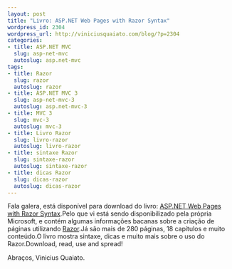 ```yaml
--- 
layout: post
title: "Livro: ASP.NET Web Pages with Razor Syntax"
wordpress_id: 2304
wordpress_url: http://viniciusquaiato.com/blog/?p=2304
categories: 
- title: ASP.NET MVC
  slug: asp-net-mvc
  autoslug: asp.net-mvc
tags: 
- title: Razor
  slug: razor
  autoslug: razor
- title: ASP.NET MVC 3
  slug: asp-net-mvc-3
  autoslug: asp.net-mvc-3
- title: MVC 3
  slug: mvc-3
  autoslug: mvc-3
- title: Livro Razor
  slug: livro-razor
  autoslug: livro-razor
- title: sintaxe Razor
  slug: sintaxe-razor
  autoslug: sintaxe-razor
- title: dicas Razor
  slug: dicas-razor
  autoslug: dicas-razor
---
```

Fala galera, está disponível para download do livro: [ASP.NET Web Pages with Razor Syntax](http://www.microsoft.com/downloads/en/details.aspx?FamilyID=e750fc0b-8b8f-46f9-b30f-0ead6f6e538c).Pelo que vi está sendo disponibilizado pela própria Microsoft, e contém algumas informações bacanas sobre a criação de páginas utilizando [Razor](http://viniciusquaiato.com/blog/tag/razor/).Já são mais de 280 páginas, 18 capítulos e muito conteúdo.O livro mostra sintaxe, dicas e muito mais sobre o uso do Razor.Download, read, use and spread!

Abraços,
Vinicius Quaiato.

